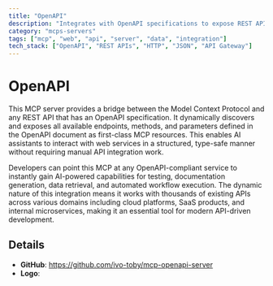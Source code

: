 ```yaml
---
title: "OpenAPI"
description: "Integrates with OpenAPI specifications to expose REST API endpoints as MCP resources, enabling dynamic discovery and utilization of web services."
category: "mcps-servers"
tags: ["mcp", "web", "api", "server", "data", "integration"]
tech_stack: ["OpenAPI", "REST APIs", "HTTP", "JSON", "API Gateway"]
---
```


# OpenAPI

This MCP server provides a bridge between the Model Context Protocol and any REST API that has an OpenAPI specification. It dynamically discovers and exposes all available endpoints, methods, and parameters defined in the OpenAPI document as first-class MCP resources. This enables AI assistants to interact with web services in a structured, type-safe manner without requiring manual API integration work.

Developers can point this MCP at any OpenAPI-compliant service to instantly gain AI-powered capabilities for testing, documentation generation, data retrieval, and automated workflow execution. The dynamic nature of this integration means it works with thousands of existing APIs across various domains including cloud platforms, SaaS products, and internal microservices, making it an essential tool for modern API-driven development.

## Details

- **GitHub**: https://github.com/ivo-toby/mcp-openapi-server
- **Logo**: 
